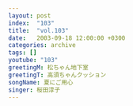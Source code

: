 ```yaml
---
layout: post
index:  "103"
title:  "vol.103"
date:   2003-09-18 12:00:00 +0300
categories: archive
tags: []
youtube: "103"
greetingM: 松ちゃん地下室
greetingT: 高須ちゃんクッション
songName: 夏にご用心
singer: 桜田淳子
---
```

